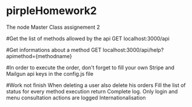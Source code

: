 # pirpleHomework2
The node Master Class assignement 2

#Get the list of methods allowed by the api
GET localhost:3000/api

#Get informations about a method
GET localhost:3000/api/help?apimethod={methodname}

#In order to execute the order, don't forget to fill your own Stripe and Mailgun api keys in the config.js file 

#Work not finish
	When deleting a user also delete his orders
	Fill the list of status for every method execution return
	Complete log. Only login and menu consultation actions are logged
	Internationalisation
